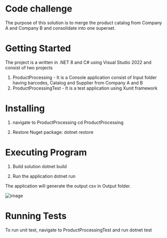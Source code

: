 # Code challenge
The purpose of this solution is to merge the product catalog from Company A and Company B and consolidate into one superset.

# Getting Started
The project is a written in .NET 8 and C# using Visual Studio 2022 and consist of two projects
1. ProductProcessing - It is a Console application consist of Input folder having barcodes, Catalog and Supplier from Company A and B
2. ProductProcessingTest - It is a test application using Xunit framework

# Installing
1. navigate to ProductProcessing 
cd ProductProcessing

2. Restore Nuget package:
dotnet restore

# Executing Program
1. Build solution
dotnet build

2. Run the application
dotnet run

The application will generate the output csv in Output folder.

![image](https://github.com/farjaf/ProductProcessing/assets/12959993/77de5185-5755-45e7-8102-c4e8bfb07afb)

# Running Tests
To run unit test, navigate to ProductProcessingTest and run dotnet test
